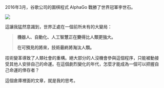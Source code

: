 2016年3月，谷歌公司的圍棋程式 AlphaGo 戰勝了世界冠軍李世石。

![](docs/images/alphago.jpg)

這讓我猛然意識到，世界正處在一個前所未有的大變局：

> **機器人、自動化、人工智慧正在變得比人類更強大。**
>
> **在可預見的將來，技術最終將淘汰人類。**

技術變革導致了人類社會的重構。絕大部分的人沒機會參與這個程序，只能被動接受其他人安排自己的命運。在這個劇烈變化的年代，怎麼才能成為一個可以把握自己命運的倖存者？

這個倉庫裡面的文章，就是我的思考。
